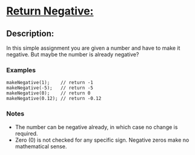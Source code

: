 # [Return Negative:](https://www.codewars.com/kata/55685cd7ad70877c23000102)

## Description:

In this simple assignment you are given a number and have to make it negative. But maybe the number is already negative?

### Examples

```
makeNegative(1);    // return -1
makeNegative(-5);   // return -5
makeNegative(0);    // return 0
makeNegative(0.12); // return -0.12
```

### Notes

- The number can be negative already, in which case no change is required.
- Zero (0) is not checked for any specific sign. Negative zeros make no mathematical sense.
